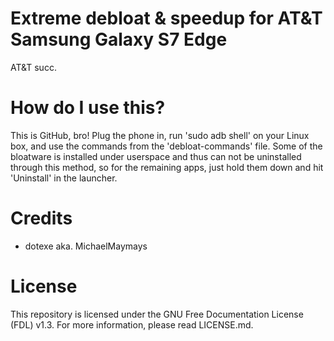 # Extreme debloat & speedup for AT&T Samsung Galaxy S7 Edge
AT&T succ.

# How do I use this?
This is GitHub, bro! Plug the phone in, run 'sudo adb shell' on your Linux box, and use the commands from the 'debloat-commands' file. Some of the bloatware is installed under userspace and thus can not be uninstalled through this method, so for the remaining apps, just hold them down and hit 'Uninstall' in the launcher.

# Credits
- dotexe aka. MichaelMaymays

# License
This repository is licensed under the GNU Free Documentation License (FDL) v1.3. For more information, please read LICENSE.md.
